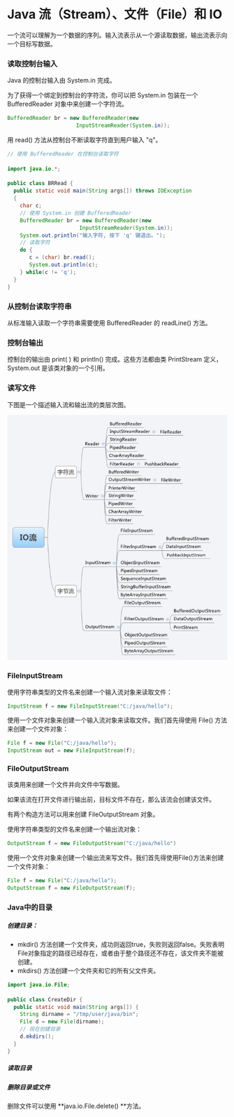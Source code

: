 # Java 流（Stream）、文件（File）和 IO

一个流可以理解为一个数据的序列。输入流表示从一个源读取数据，输出流表示向一个目标写数据。

### 读取控制台输入

Java 的控制台输入由 System.in 完成。

为了获得一个绑定到控制台的字符流，你可以把 System.in 包装在一个 BufferedReader 对象中来创建一个字符流。

```java
BufferedReader br = new BufferedReader(new 
                      InputStreamReader(System.in));
```

用 read\(\) 方法从控制台不断读取字符直到用户输入 "q"。

```java
// 使用 BufferedReader 在控制台读取字符
 
import java.io.*;
 
public class BRRead {
  public static void main(String args[]) throws IOException
  {
    char c;
    // 使用 System.in 创建 BufferedReader 
    BufferedReader br = new BufferedReader(new 
                       InputStreamReader(System.in));
    System.out.println("输入字符, 按下 'q' 键退出。");
    // 读取字符
    do {
       c = (char) br.read();
       System.out.println(c);
    } while(c != 'q');
  }
}
```

### 从控制台读取字符串

从标准输入读取一个字符串需要使用 BufferedReader 的 readLine\(\) 方法。

### 控制台输出

控制台的输出由 print\( \) 和 println\(\) 完成。这些方法都由类 PrintStream 定义，System.out 是该类对象的一个引用。

### 读写文件

下图是一个描述输入流和输出流的类层次图。

![](/assets/下图是一个描述输入流和输出流的类层次图.png)

### FileInputStream

使用字符串类型的文件名来创建一个输入流对象来读取文件：

```java
InputStream f = new FileInputStream("C:/java/hello");
```

使用一个文件对象来创建一个输入流对象来读取文件。我们首先得使用 File\(\) 方法来创建一个文件对象：

```java
File f = new File("C:/java/hello");
InputStream out = new FileInputStream(f);
```

### FileOutputStream

该类用来创建一个文件并向文件中写数据。

如果该流在打开文件进行输出前，目标文件不存在，那么该流会创建该文件。

有两个构造方法可以用来创建 FileOutputStream 对象。

使用字符串类型的文件名来创建一个输出流对象：

```java
OutputStream f = new FileOutputStream("C:/java/hello")
```

使用一个文件对象来创建一个输出流来写文件。我们首先得使用File\(\)方法来创建一个文件对象：

```java
File f = new File("C:/java/hello");
OutputStream f = new FileOutputStream(f);
```

### Java中的目录

##### 创建目录：

* mkdir\(\) 方法创建一个文件夹，成功则返回true，失败则返回false。失败表明File对象指定的路径已经存在，或者由于整个路径还不存在，该文件夹不能被创建。
* mkdirs\(\) 方法创建一个文件夹和它的所有父文件夹。

```java
import java.io.File;
 
public class CreateDir {
  public static void main(String args[]) {
    String dirname = "/tmp/user/java/bin";
    File d = new File(dirname);
    // 现在创建目录
    d.mkdirs();
  }
}
```

##### 读取目录

##### 删除目录或文件

删除文件可以使用 **java.io.File.delete\(\) **方法。

